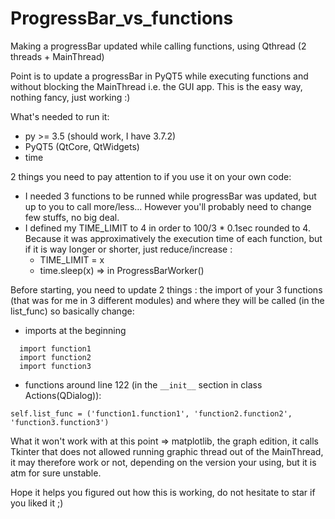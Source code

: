 # ProgressBar_vs_functions
Making a progressBar updated while calling functions, using Qthread (2 threads + MainThread)

Point is to update a progressBar in PyQT5 while executing functions and without blocking the MainThread i.e. the GUI app. This is the easy way, nothing fancy, just working :)

What's needed to run it:
- py >= 3.5 (should work, I have 3.7.2)
- PyQT5 (QtCore, QtWidgets)
- time

2 things you need to pay attention to if you use it on your own code:
- I needed 3 functions to be runned while progressBar was updated, but up to you to call more/less... However you'll probably need to change few stuffs, no big deal.
- I defined my TIME_LIMIT to 4 in order to 100/3 * 0.1sec rounded to 4. Because it was approximatively the execution time of each  function, but if it is way longer or shorter, just reduce/increase :
  - TIME_LIMIT = x
  - time.sleep(x) => in ProgressBarWorker()
    
Before starting, you need to update 2 things : the import of your 3 functions (that was for me in 3 different modules) and where they will be called (in the list_func) so basically change:
- imports at the beginning
```
  import function1
  import function2
  import function3
```
- functions around line 122 (in the ```__init__``` section in class Actions(QDialog)):
```
self.list_func = ('function1.function1', 'function2.function2', 'function3.function3')
```

What it won't work with at this point => matplotlib, the graph edition, it calls Tkinter that does not allowed running graphic thread out of the MainThread, it may therefore work or not, depending on the version your using, but it is atm for sure unstable.

Hope it helps you figured out how this is working, do not hesitate to star if you liked it ;)
